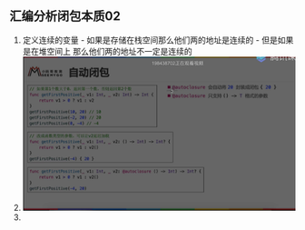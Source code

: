 ## 汇编分析闭包本质02

1. 定义连续的变量 - 如果是存储在栈空间那么他们两的地址是连续的 - 但是如果是在堆空间上 那么他们两的地址不一定是连续的
2. ![image-20200911170134264](media/16234824946661/image-20200911170134264.png)
3. 

